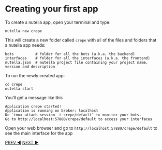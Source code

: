 # Creating your first app

To create a nutella app, open your terminal and type:
```
nutella new crepe
```
This will create a new folder called `crepe` with all of the files and folders that a nutella app needs:

```
bots          # folder for all the bots (a.k.a. the backend)
interfaces    # folder for all the interfaces (a.k.a. the frontend)
nutella.json  # nutella project file containing your project name, version and description
```
To run the newly created app:

```
cd crepe
nutella start
```
You'll get a message like this
```
Application crepe started!
Application is running on broker: localhost
Do `tmux attach-session -t crepe/default` to monitor your bots.
Go to http://localhost:57880/crepe/default to access your interfaces
```

Open your web browser and go to `http://localhost:57880/crepe/default` to see the main interface for the app


[PREV :arrow_backward:](index.md) [NEXT :arrow_forward:](tutorial_2.md)
